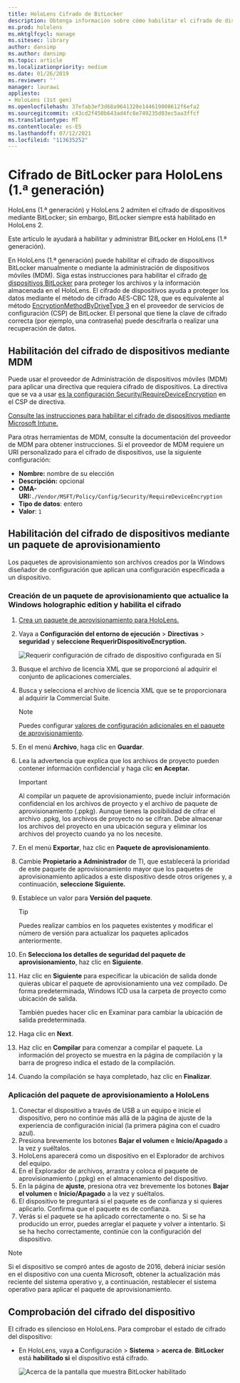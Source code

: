 ```yaml
---
title: HoloLens Cifrado de BitLocker
description: Obtenga información sobre cómo habilitar el cifrado de dispositivos BitLocker para proteger los archivos almacenados en HoloLens de realidad mixta.
ms.prod: hololens
ms.mktglfcycl: manage
ms.sitesec: library
author: dansimp
ms.author: dansimp
ms.topic: article
ms.localizationpriority: medium
ms.date: 01/26/2019
ms.reviewer: ''
manager: laurawi
appliesto:
- HoloLens (1st gen)
ms.openlocfilehash: 37efab3ef3d68a9641320e144619008612f6efa2
ms.sourcegitcommit: c43cd2f450b643ad4fc8e749235d03ec5aa3ffcf
ms.translationtype: MT
ms.contentlocale: es-ES
ms.lasthandoff: 07/12/2021
ms.locfileid: "113635252"
---
```

# <a name="hololens-1st-gen-bitlocker-encryption"></a>Cifrado de BitLocker para HoloLens (1.ª generación)

HoloLens (1.ª generación) y HoloLens 2 admiten el cifrado de dispositivos mediante BitLocker; sin embargo, BitLocker siempre está habilitado en HoloLens 2.

Este artículo le ayudará a habilitar y administrar BitLocker en HoloLens (1.ª generación).

En HoloLens (1.ª generación) puede habilitar el cifrado de dispositivos BitLocker manualmente o mediante la administración de dispositivos móviles (MDM). Siga estas instrucciones para habilitar el cifrado [de dispositivos BitLocker](/windows/security/information-protection/bitlocker/bitlocker-device-encryption-overview-windows-10#bitlocker-device-encryption) para proteger los archivos y la información almacenada en el HoloLens. El cifrado de dispositivos ayuda a proteger los datos mediante el método de cifrado AES-CBC 128, que es equivalente al método [EncryptionMethodByDriveType 3](/windows/client-management/mdm/bitlocker-csp#encryptionmethodbydrivetype) en el proveedor de servicios de configuración (CSP) de BitLocker. El personal que tiene la clave de cifrado correcta (por ejemplo, una contraseña) puede descifrarla o realizar una recuperación de datos.

## <a name="enable-device-encryption-using-mdm"></a>Habilitación del cifrado de dispositivos mediante MDM

Puede usar el proveedor de Administración de dispositivos móviles (MDM) para aplicar una directiva que requiera cifrado de dispositivos. La directiva que se va a usar [es la configuración Security/RequireDeviceEncryption](/windows/client-management/mdm/policy-csp-security#security-requiredeviceencryption) en el CSP de directiva.

[Consulte las instrucciones para habilitar el cifrado de dispositivos mediante Microsoft Intune.](/intune/compliance-policy-create-windows#windows-holographic-for-business)

Para otras herramientas de MDM, consulte la documentación del proveedor de MDM para obtener instrucciones. Si el proveedor de MDM requiere un URI personalizado para el cifrado de dispositivos, use la siguiente configuración:

- **Nombre:** nombre de su elección
- **Descripción:** opcional
- **OMA-URI:**`./Vendor/MSFT/Policy/Config/Security/RequireDeviceEncryption`
- **Tipo de datos**: entero
- **Valor**: `1`

## <a name="enable-device-encryption-using-a-provisioning-package"></a>Habilitación del cifrado de dispositivos mediante un paquete de aprovisionamiento

Los paquetes de aprovisionamiento son archivos creados por la Windows diseñador de configuración que aplican una configuración especificada a un dispositivo. 

### <a name="create-a-provisioning-package-that-upgrades-the-windows-holographic-edition-and-enables-encryption"></a>Creación de un paquete de aprovisionamiento que actualice la Windows holographic edition y habilita el cifrado

1. [Crea un paquete de aprovisionamiento para HoloLens.](hololens-provisioning.md)
1. Vaya a **Configuración del entorno de ejecución**  >  **Directivas**  >  **seguridad** y **seleccione RequerirDispositivoEncryption.**

    ![Requerir configuración de cifrado de dispositivo configurada en Sí](images/device-encryption.png)

1. Busque el archivo de licencia XML que se proporcionó al adquirir el conjunto de aplicaciones comerciales.

1. Busca y selecciona el archivo de licencia XML que se te proporcionara al adquirir la Commercial Suite.
    > [!NOTE]
    > Puedes configurar [valores de configuración adicionales en el paquete de aprovisionamiento](hololens-provisioning.md).

1. En el menú **Archivo**, haga clic en **Guardar**. 

1. Lea la advertencia que explica que los archivos de proyecto pueden contener información confidencial y haga clic **en Aceptar.**

    > [!IMPORTANT]
    > Al compilar un paquete de aprovisionamiento, puede incluir información confidencial en los archivos de proyecto y el archivo de paquete de aprovisionamiento (.ppkg). Aunque tienes la posibilidad de cifrar el archivo .ppkg, los archivos de proyecto no se cifran. Debe almacenar los archivos del proyecto en una ubicación segura y eliminar los archivos del proyecto cuando ya no los necesite.

1. En el menú **Exportar**, haz clic en **Paquete de aprovisionamiento**.
1. Cambie **Propietario a** **Administrador** de TI, que establecerá la prioridad de este paquete de aprovisionamiento mayor que los paquetes de aprovisionamiento aplicados a este dispositivo desde otros orígenes y, a continuación, **seleccione Siguiente.**
1. Establece un valor para **Versión del paquete**.

    > [!TIP]
    > Puedes realizar cambios en los paquetes existentes y modificar el número de versión para actualizar los paquetes aplicados anteriormente.

1. En **Selecciona los detalles de seguridad del paquete de aprovisionamiento**, haz clic en **Siguiente**.
1. Haz clic en **Siguiente** para especificar la ubicación de salida donde quieras ubicar el paquete de aprovisionamiento una vez compilado. De forma predeterminada, Windows ICD usa la carpeta de proyecto como ubicación de salida.

    También puedes hacer clic en Examinar para cambiar la ubicación de salida predeterminada.

1. Haga clic en **Next**.
1. Haz clic en **Compilar** para comenzar a compilar el paquete. La información del proyecto se muestra en la página de compilación y la barra de progreso indica el estado de la compilación.
1. Cuando la compilación se haya completado, haz clic en **Finalizar**.

### <a name="apply-the-provisioning-package-to-hololens"></a>Aplicación del paquete de aprovisionamiento a HoloLens

1. Conectar el dispositivo a través de USB a un equipo e  inicie el dispositivo, pero no continúe más allá de la página de ajuste de la experiencia de configuración inicial (la primera página con el cuadro azul).
1. Presiona brevemente los botones **Bajar el volumen** e **Inicio/Apagado** a la vez y suéltalos.
1. HoloLens aparecerá como un dispositivo en el Explorador de archivos del equipo.
1. En el Explorador de archivos, arrastra y coloca el paquete de aprovisionamiento (.ppkg) en el almacenamiento del dispositivo.
1. En la página de **ajuste**, presiona otra vez brevemente los botones **Bajar el volumen** e **Inicio/Apagado** a la vez y suéltalos.
1. El dispositivo te preguntará si el paquete es de confianza y si quieres aplicarlo. Confirma que el paquete es de confianza.
1. Verás si el paquete se ha aplicado correctamente o no. Si se ha producido un error, puedes arreglar el paquete y volver a intentarlo. Si se ha hecho correctamente, continúe con la configuración del dispositivo.

> [!NOTE]
> Si el dispositivo se compró antes de agosto de 2016, deberá iniciar sesión en el dispositivo con una cuenta Microsoft, obtener la actualización más reciente del sistema operativo y, a continuación, restablecer el sistema operativo para aplicar el paquete de aprovisionamiento.

## <a name="verify-device-encryption"></a>Comprobación del cifrado del dispositivo

El cifrado es silencioso en HoloLens. Para comprobar el estado de cifrado del dispositivo:

- En HoloLens, vaya **a** Configuración  >  **Sistema**  >  **acerca de**. **BitLocker** está **habilitado si** el dispositivo está cifrado. 

    ![Acerca de la pantalla que muestra BitLocker habilitado](images/about-encryption.png)
